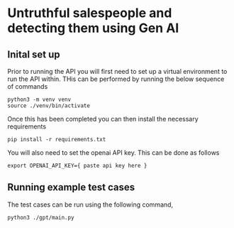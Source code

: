 # Untruthful salespeople and detecting them using Gen AI

## Inital set up

Prior to running the API you will first need to set up a virtual environment to run the API within. THis can be performed by running the below sequence of commands

	python3 -m venv venv
	source ./venv/bin/activate

Once this has been completed you can then install the necessary requirements

	pip install -r requirements.txt

You will also need to set the openai API key. This can be done as follows

	export OPENAI_API_KEY={ paste api key here }

## Running example test cases

The test cases can be run using the following command,

	python3 ./gpt/main.py
